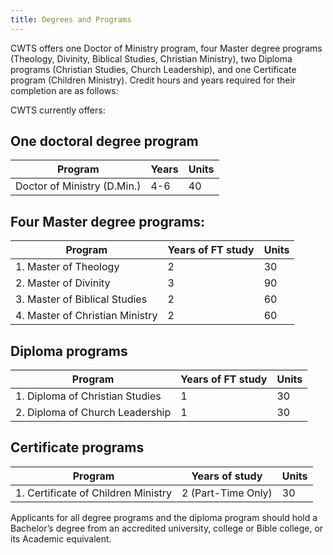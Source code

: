 ```yaml
---
title: Degrees and Programs
---
```


CWTS offers one Doctor of Ministry program, four Master degree programs (Theology, Divinity, Biblical Studies, Christian Ministry), two Diploma programs (Christian Studies, Church Leadership), and one Certificate program (Children Ministry). Credit hours and years required for their completion are as follows:

CWTS currently offers:

## One doctoral degree program

| Program                     | Years | Units |
| --------------------------- | ----- | ----- |
| Doctor of Ministry (D.Min.) | 4-6   | 40    |

## Four Master degree programs:

| Program                         | Years of FT study | Units |
| ------------------------------- | ----------------- | ----- |
| 1. Master of Theology           | 2                 | 30    |
| 2. Master of Divinity           | 3                 | 90    |
| 3. Master of Biblical Studies   | 2                 | 60    |
| 4. Master of Christian Ministry | 2                 | 60    |

## Diploma programs

| Program                         | Years of FT study | Units |
| ------------------------------- | ----------------- | ----- |
| 1. Diploma of Christian Studies | 1                 | 30    |
| 2. Diploma of Church Leadership | 1                 | 30    |

## Certificate programs

| Program                             | Years of study     | Units |
| ----------------------------------- | ------------------ | ----- |
| 1. Certificate of Children Ministry | 2 (Part-Time Only) | 30    |

Applicants for all degree programs and the diploma program should hold a Bachelor’s degree from an accredited university, college or Bible college, or its Academic equivalent.
